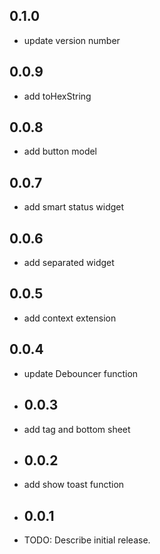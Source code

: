 ## 0.1.0
* update version number

## 0.0.9
* add toHexString

## 0.0.8
* add button model

## 0.0.7
* add smart status widget
## 0.0.6

* add separated widget
## 0.0.5

* add context extension

## 0.0.4

* update Debouncer function
* ## 0.0.3

* add tag and bottom sheet
* ## 0.0.2

* add show toast function
* ## 0.0.1

* TODO: Describe initial release.
